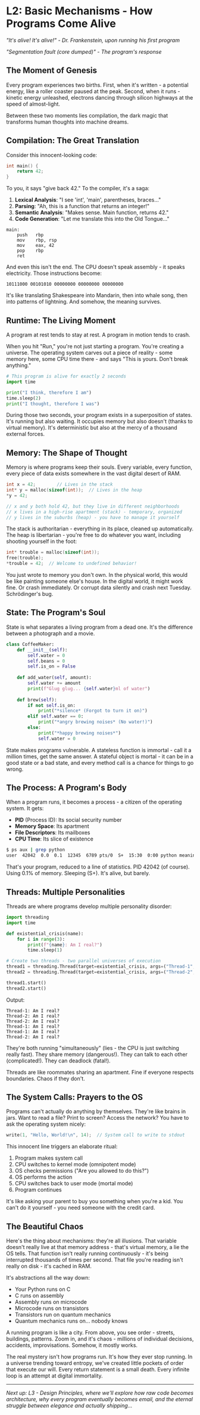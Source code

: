 # L2: Basic Mechanisms - How Programs Come Alive

*"It's alive! It's alive!"*
*- Dr. Frankenstein, upon running his first program*

*"Segmentation fault (core dumped)"*
*- The program's response*

## The Moment of Genesis

Every program experiences two births. First, when it's written - a potential energy, like a roller coaster paused at the peak. Second, when it runs - kinetic energy unleashed, electrons dancing through silicon highways at the speed of almost-light.

Between these two moments lies compilation, the dark magic that transforms human thoughts into machine dreams.

## Compilation: The Great Translation

Consider this innocent-looking code:

```c
int main() {
    return 42;
}
```

To you, it says "give back 42." To the compiler, it's a saga:

1. **Lexical Analysis**: "I see 'int', 'main', parentheses, braces..."
2. **Parsing**: "Ah, this is a function that returns an integer!"
3. **Semantic Analysis**: "Makes sense. Main function, returns 42."
4. **Code Generation**: "Let me translate this into the Old Tongue..."

```assembly
main:
    push   rbp
    mov    rbp, rsp
    mov    eax, 42
    pop    rbp
    ret
```

And even this isn't the end. The CPU doesn't speak assembly - it speaks electricity. Those instructions become:

```
10111000 00101010 00000000 00000000 00000000
```

It's like translating Shakespeare into Mandarin, then into whale song, then into patterns of lightning. And somehow, the meaning survives.

## Runtime: The Living Moment

A program at rest tends to stay at rest. A program in motion tends to crash.

When you hit "Run," you're not just starting a program. You're creating a universe. The operating system carves out a piece of reality - some memory here, some CPU time there - and says "This is yours. Don't break anything."

```python
# This program is alive for exactly 2 seconds
import time

print("I think, therefore I am")
time.sleep(2)
print("I thought, therefore I was")
```

During those two seconds, your program exists in a superposition of states. It's running but also waiting. It occupies memory but also doesn't (thanks to virtual memory). It's deterministic but also at the mercy of a thousand external forces.

## Memory: The Shape of Thought

Memory is where programs keep their souls. Every variable, every function, every piece of data exists somewhere in the vast digital desert of RAM.

```c
int x = 42;        // Lives in the stack
int* y = malloc(sizeof(int));  // Lives in the heap
*y = 42;

// x and y both hold 42, but they live in different neighborhoods
// x lives in a high-rise apartment (stack) - temporary, organized
// y lives in the suburbs (heap) - you have to manage it yourself
```

The stack is authoritarian - everything in its place, cleaned up automatically. The heap is libertarian - you're free to do whatever you want, including shooting yourself in the foot:

```c
int* trouble = malloc(sizeof(int));
free(trouble);
*trouble = 42;  // Welcome to undefined behavior!
```

You just wrote to memory you don't own. In the physical world, this would be like painting someone else's house. In the digital world, it might work fine. Or crash immediately. Or corrupt data silently and crash next Tuesday. Schrödinger's bug.

## State: The Program's Soul

State is what separates a living program from a dead one. It's the difference between a photograph and a movie.

```python
class CoffeeMaker:
    def __init__(self):
        self.water = 0
        self.beans = 0
        self.is_on = False
    
    def add_water(self, amount):
        self.water += amount
        print(f"Glug glug... {self.water}ml of water")
    
    def brew(self):
        if not self.is_on:
            print("*silence* (Forgot to turn it on)")
        elif self.water == 0:
            print("*angry brewing noises* (No water!)")
        else:
            print("*happy brewing noises*")
            self.water = 0
```

State makes programs vulnerable. A stateless function is immortal - call it a million times, get the same answer. A stateful object is mortal - it can be in a good state or a bad state, and every method call is a chance for things to go wrong.

## The Process: A Program's Body

When a program runs, it becomes a process - a citizen of the operating system. It gets:

- **PID** (Process ID): Its social security number
- **Memory Space**: Its apartment
- **File Descriptors**: Its mailboxes
- **CPU Time**: Its slice of existence

```bash
$ ps aux | grep python
user  42042  0.0  0.1  12345  6789 pts/0  S+  15:30  0:00 python meaning_of_life.py
```

That's your program, reduced to a line of statistics. PID 42042 (of course). Using 0.1% of memory. Sleeping (S+). It's alive, but barely.

## Threads: Multiple Personalities

Threads are where programs develop multiple personality disorder:

```python
import threading
import time

def existential_crisis(name):
    for i in range(3):
        print(f"{name}: Am I real?")
        time.sleep(1)

# Create two threads - two parallel universes of execution
thread1 = threading.Thread(target=existential_crisis, args=("Thread-1",))
thread2 = threading.Thread(target=existential_crisis, args=("Thread-2",))

thread1.start()
thread2.start()
```

Output:
```
Thread-1: Am I real?
Thread-2: Am I real?
Thread-2: Am I real?
Thread-1: Am I real?
Thread-1: Am I real?
Thread-2: Am I real?
```

They're both running "simultaneously" (lies - the CPU is just switching really fast). They share memory (dangerous!). They can talk to each other (complicated!). They can deadlock (fatal!).

Threads are like roommates sharing an apartment. Fine if everyone respects boundaries. Chaos if they don't.

## The System Calls: Prayers to the OS

Programs can't actually do anything by themselves. They're like brains in jars. Want to read a file? Print to screen? Access the network? You have to ask the operating system nicely:

```c
write(1, "Hello, World!\n", 14);  // System call to write to stdout
```

This innocent line triggers an elaborate ritual:
1. Program makes system call
2. CPU switches to kernel mode (omnipotent mode)
3. OS checks permissions ("Are you allowed to do this?")
4. OS performs the action
5. CPU switches back to user mode (mortal mode)
6. Program continues

It's like asking your parent to buy you something when you're a kid. You can't do it yourself - you need someone with the credit card.

## The Beautiful Chaos

Here's the thing about mechanisms: they're all illusions. That variable doesn't really live at that memory address - that's virtual memory, a lie the OS tells. That function isn't really running continuously - it's being interrupted thousands of times per second. That file you're reading isn't really on disk - it's cached in RAM.

It's abstractions all the way down:
- Your Python runs on C
- C runs on assembly  
- Assembly runs on microcode
- Microcode runs on transistors
- Transistors run on quantum mechanics
- Quantum mechanics runs on... nobody knows

A running program is like a city. From above, you see order - streets, buildings, patterns. Zoom in, and it's chaos - millions of individual decisions, accidents, improvisations. Somehow, it mostly works.

The real mystery isn't how programs run. It's how they ever stop running. In a universe trending toward entropy, we've created little pockets of order that execute our will. Every return statement is a small death. Every infinite loop is an attempt at digital immortality.

---

*Next up: L3 - Design Principles, where we'll explore how raw code becomes architecture, why every program eventually becomes email, and the eternal struggle between elegance and actually shipping...*